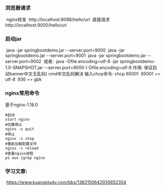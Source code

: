 ### 浏览器请求
​	nginx转发
​		http://localhost:8088/hello/url
​	直接请求
​		http://localhost:9000/hello/url
### 启动jar
​	java -jar springbootdemo.jar --server.port=9000
​    java -jar springbootdemo.jar --server.port=9001
​    java -jar springbootdemo.jar --server.port=9002
​    或者:
​	java -Dfile.encoding=utf-8 -jar springbootdemo-1.0-SNAPSHOT.jar --server.port=9000
​	(-Dfile.encoding=utf-8 作用: 保证启动banner中文无乱码)
cmd中文乱码解决
​	输入chcp命令:  chcp 65001
​	65001 == utf-8
​	936 == gbk

### nginx常用命令

基于nginx-1.18.0

```shell
#启动
start nginx
#优雅停止
nginx -s quit 
#停止
nginx -s stop 
#重新加载配置文件
nginx -s reload 
#查看nginx进程
ps aux |grep nginx 
```

### 学习文章:
​	https://www.kuangstudy.com/bbs/1382150642935652354